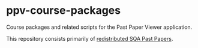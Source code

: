 # ppv-course-packages
Course packages and related scripts for the Past Paper Viewer application.

This repository consists primarily of [redistributed SQA Past Papers](https://www.sqa.org.uk/sqa/74903.html).